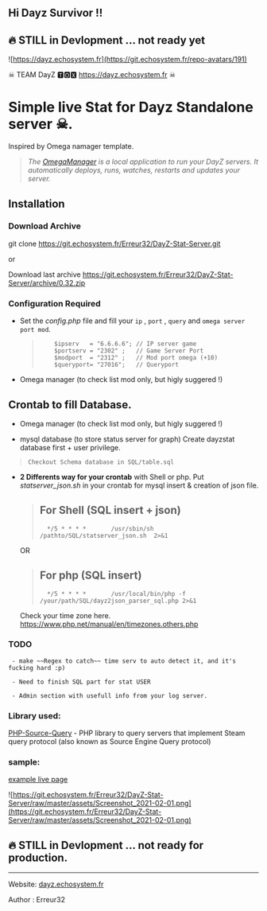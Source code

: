 ## Hi Dayz Survivor !!


## 🔥 STILL in Devlopment ... not ready yet

![https://dayz.echosystem.fr](https://git.echosystem.fr/repo-avatars/191)

☠  TEAM DayZ 🆃🅾🆇 https://dayz.echosystem.fr ☠ 


#   Simple live Stat for Dayz Standalone server ☠.
   Inspired by Omega namager template.
   >  *The [OmegaManager](https://cftools.de/) is a local application to run your DayZ servers. It automatically deploys, runs, watches, restarts and updates your server.*

## Installation

### Download Archive

 git clone https://git.echosystem.fr/Erreur32/DayZ-Stat-Server.git 

 or

 Download last archive https://git.echosystem.fr/Erreur32/DayZ-Stat-Server/archive/0.32.zip
   
   

### Configuration Required

 -  Set the *config.php* file and fill your `ip` , `port` , `query` and `omega server port mod`.

    >         $ipserv   = "6.6.6.6"; // IP server game
    >         $portserv = "2302" ;   // Game Server Port
    >         $modport  = "2312" ;   // Mod port omega (+10)
    >         $queryport= "27016";   // Queryport
 
 - Omega manager (to check list mod only, but higly suggered !) 


## Crontab to fill Database.

 - Omega manager (to check list mod only, but higly suggered !) 

 - mysql database (to store status server for graph) 
     Create dayzstat database first + user privilege.
 >     Checkout Schema database in SQL/table.sql

 - **2 Differents way for your crontab** with Shell or php. Put *statserver_json.sh* in your crontab for mysql insert & creation of json file. 
 
     > ## For Shell (SQL insert + json)
     >       */5 * * * *       /usr/sbin/sh /pathto/SQL/statserver_json.sh  2>&1
     OR

     > ## For php (SQL insert)
     >       */5 * * * *       /usr/local/bin/php -f /your/path/SQL/dayz2json_parser_sql.php 2>&1


     Check your time zone here.
     https://www.php.net/manual/en/timezones.others.php

### TODO

     - make ~~Regex to catch~~ time serv to auto detect it, and it's fucking hard :p)

     - Need to finish SQL part for stat USER

     - Admin section with usefull info from your log server.

 



### Library used:

  [PHP-Source-Query](https://github.com/xPaw/PHP-Source-Query) -     PHP library to query servers that implement Steam query protocol (also known as Source Engine Query protocol) 

 
 

### sample:

 [example live page](https://dayz.echosystem.fr/git-DayZ-server-stat/)
 
![https://git.echosystem.fr/Erreur32/DayZ-Stat-Server/raw/master/assets/Screenshot_2021-02-01.png](https://git.echosystem.fr/Erreur32/DayZ-Stat-Server/raw/master/assets/Screenshot_2021-02-01.png)



## 🔥 STILL in Devlopment ... not ready for production.


-----
Website: [dayz.echosystem.fr](https://dayz.echosystem.fr)

Author : Erreur32
